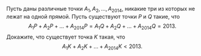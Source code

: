 Пусть даны различные точки ${{A}_{1}},{{A}_{2}},\ldots ,{{A}_{2014}}$, никакие три  из  которых  не  лежат  на  одной  прямой. Пусть  существуют точки $P$  и $Q$ такие, что $${{A}_{1}}P+{{A}_{2}}P+\ldots +{{A}_{2014}}P={{A}_{1}}Q+{{A}_{2}}Q+\ldots +{{A}_{2014}}Q=2013.$$ Докажите, что существует точка $K$ такая, что $${{A}_{1}}K+{{A}_{2}}K+\ldots +{{A}_{2014}}K < 2013.$$